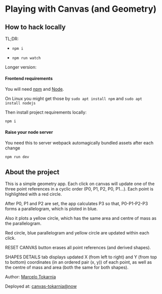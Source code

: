 # Playing with Canvas (and Geometry)

## How to hack locally

TL;DR:

- `npm i`

- `npm run watch`

Longer version:

#### Frontend requirements

You will need [npm](https://www.npmjs.com/) and [Node](https://nodejs.org).

On Linux you might get those by `sudo apt install npm` and `sudo apt install nodejs`

Then install project requirements locally:

`npm i`

#### Raise your node server

You need this to server webpack automagically bundled assets after each change

`npm run dev`

## About the project

This is a simple geometry app. Each click on canvas will update one of the three point
references in a cyclic order (P0, P1, P2, P0, P1...). Each point is highlighted with a red circle.

After P0, P1 and P2 are set, the app calculates P3 so that,
P0-P1-P2-P3 forms a parallelogram, which is ploted in blue.

Also it plots a yellow circle, which has the same area and centre of mass as the parallelogram.

Red circle, blue parallelogram and yellow circle are updated within each click.

RESET CANVAS button erases all point references (and derived shapes).

SHAPES DETAILS tab displays updated X (from left to right) and Y (from top to bottom)
coordinates (in an ordered pair (x, y)) of each point,
as well as the centre of mass and area (both the same for both shapes).

Author: [Marcelo Tokarnia](https://www.github.com/marcelotokarnia)

Deployed at: [canvas-tokarnia@now](https://canvas.tokks.tech/)
